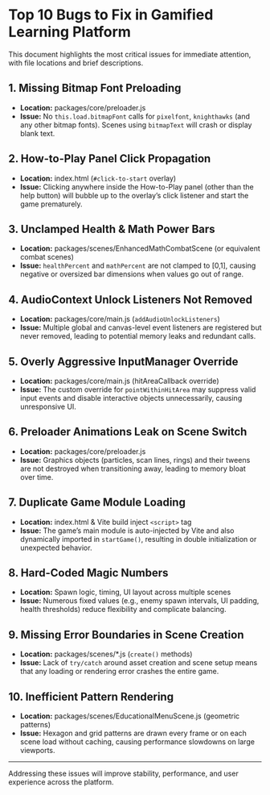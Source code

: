 # Top 10 Bugs to Fix in Gamified Learning Platform

This document highlights the most critical issues for immediate attention, with file locations and brief descriptions.

## 1. Missing Bitmap Font Preloading

- **Location:** packages/core/preloader.js
- **Issue:** No `this.load.bitmapFont` calls for `pixelfont`, `knighthawks` (and any other bitmap fonts). Scenes using `bitmapText` will crash or display blank text.

## 2. How-to-Play Panel Click Propagation

- **Location:** index.html (`#click-to-start` overlay)
- **Issue:** Clicking anywhere inside the How-to-Play panel (other than the help button) will bubble up to the overlay’s click listener and start the game prematurely.

## 3. Unclamped Health & Math Power Bars

- **Location:** packages/scenes/EnhancedMathCombatScene (or equivalent combat scenes)
- **Issue:** `healthPercent` and `mathPercent` are not clamped to [0,1], causing negative or oversized bar dimensions when values go out of range.

## 4. AudioContext Unlock Listeners Not Removed

- **Location:** packages/core/main.js (`addAudioUnlockListeners`)
- **Issue:** Multiple global and canvas-level event listeners are registered but never removed, leading to potential memory leaks and redundant calls.

## 5. Overly Aggressive InputManager Override

- **Location:** packages/core/main.js (hitAreaCallback override)
- **Issue:** The custom override for `pointWithinHitArea` may suppress valid input events and disable interactive objects unnecessarily, causing unresponsive UI.

## 6. Preloader Animations Leak on Scene Switch

- **Location:** packages/core/preloader.js
- **Issue:** Graphics objects (particles, scan lines, rings) and their tweens are not destroyed when transitioning away, leading to memory bloat over time.

## 7. Duplicate Game Module Loading

- **Location:** index.html & Vite build inject `<script>` tag
- **Issue:** The game’s main module is auto-injected by Vite and also dynamically imported in `startGame()`, resulting in double initialization or unexpected behavior.

## 8. Hard-Coded Magic Numbers

- **Location:** Spawn logic, timing, UI layout across multiple scenes
- **Issue:** Numerous fixed values (e.g., enemy spawn intervals, UI padding, health thresholds) reduce flexibility and complicate balancing.

## 9. Missing Error Boundaries in Scene Creation

- **Location:** packages/scenes/\*.js (`create()` methods)
- **Issue:** Lack of `try/catch` around asset creation and scene setup means that any loading or rendering error crashes the entire game.

## 10. Inefficient Pattern Rendering

- **Location:** packages/scenes/EducationalMenuScene.js (geometric patterns)
- **Issue:** Hexagon and grid patterns are drawn every frame or on each scene load without caching, causing performance slowdowns on large viewports.

---

Addressing these issues will improve stability, performance, and user experience across the platform.
